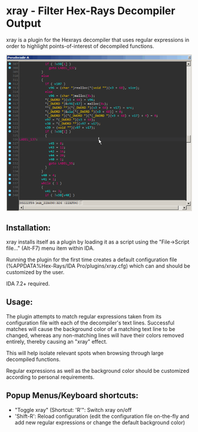 # xray - Filter Hex-Rays Decompiler Output

xray is a plugin for the Hexrays decompiler that uses
regular expressions in order to highlight points-of-interest
of decompiled functions.

![xray animated gif](/rsrc/xray.gif?raw=true)

## Installation:
xray installs itself as a plugin by loading it as a script
using the "File->Script file..." (Alt-F7) menu item within IDA.

Running the plugin for the first time creates a default
configuration file (%APPDATA%Hex-Rays/IDA Pro/plugins/xray.cfg)
which can and should be customized by the user.

IDA 7.2+ required.

## Usage:
The plugin attempts to match regular expressions taken
from its configuration file with each of the decompiler's
text lines. Successful matches will cause the background
color of a matching text line to be changed, whereas any
non-matching lines will have their colors removed entirely,
thereby causing an "xray" effect.

This will help isolate relevant spots when browsing through
large decompiled functions.

Regular expressions as well as the background color should
be customized according to personal requirements.

## Popup Menus/Keyboard shortcuts:
- "Toggle xray" (Shortcut: 'R'":       Switch xray on/off
- 'Shift-R': Reload configuration (edit the configuration
             file on-the-fly and add new regular expressions
             or change the default background color)